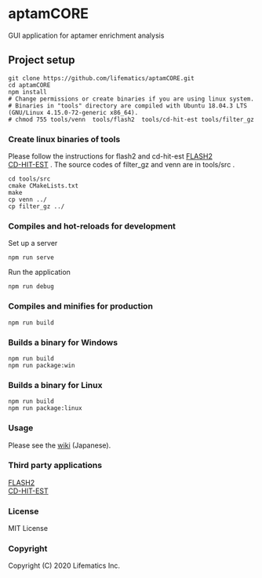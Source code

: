 # aptamCORE
GUI application for aptamer enrichment analysis  

## Project setup
```
git clone https://github.com/lifematics/aptamCORE.git
cd aptamCORE
npm install
# Change permissions or create binaries if you are using linux system.
# Binaries in "tools" directory are compiled with Ubuntu 18.04.3 LTS (GNU/Linux 4.15.0-72-generic x86_64).
# chmod 755 tools/venn  tools/flash2  tools/cd-hit-est tools/filter_gz
```

### Create linux binaries of tools
Please follow the instructions for flash2 and cd-hit-est
[FLASH2](https://github.com/dstreett/FLASH2)  
[CD-HIT-EST](https://github.com/weizhongli/cdhit)  .
The source codes of filter_gz and venn are in tools/src .
```
cd tools/src
cmake CMakeLists.txt
make
cp venn ../
cp filter_gz ../
```

### Compiles and hot-reloads for development
Set up a server
```
npm run serve
```
Run the application
```
npm run debug
```

### Compiles and minifies for production
```
npm run build
```

### Builds a binary for Windows
```
npm run build
npm run package:win
```

### Builds a binary for Linux
```
npm run build
npm run package:linux
```

### Usage
Please see the [wiki](https://github.com/lifematics/aptamCORE/wiki) (Japanese).

### Third party applications
[FLASH2](https://github.com/dstreett/FLASH2)  
[CD-HIT-EST](https://github.com/weizhongli/cdhit)  

### License
MIT License  

### Copyright
Copyright (C) 2020 Lifematics Inc.  
